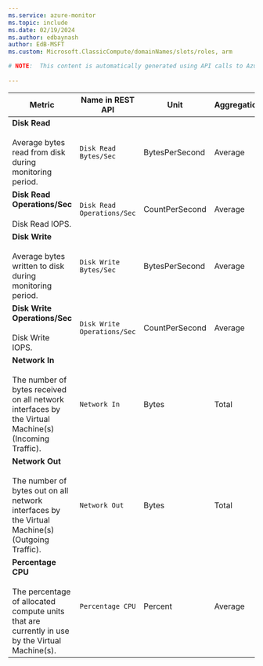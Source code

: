 ```yaml
---
ms.service: azure-monitor
ms.topic: include
ms.date: 02/19/2024
ms.author: edbaynash
author: EdB-MSFT
ms.custom: Microsoft.ClassicCompute/domainNames/slots/roles, arm

# NOTE:  This content is automatically generated using API calls to Azure. Any edits made on these files will be overwritten in the next run of the script. 
 
---
```



|Metric|Name in REST API|Unit|Aggregation|Dimensions|Time Grains|DS Export|
|---|---|---|---|---|---|---|
|**Disk Read**<br><br>Average bytes read from disk during monitoring period. |`Disk Read Bytes/Sec` |BytesPerSecond |Average |`RoleInstanceId`|PT1M |No|
|**Disk Read Operations/Sec**<br><br>Disk Read IOPS. |`Disk Read Operations/Sec` |CountPerSecond |Average |`RoleInstanceId`|PT1M |Yes|
|**Disk Write**<br><br>Average bytes written to disk during monitoring period. |`Disk Write Bytes/Sec` |BytesPerSecond |Average |`RoleInstanceId`|PT1M |No|
|**Disk Write Operations/Sec**<br><br>Disk Write IOPS. |`Disk Write Operations/Sec` |CountPerSecond |Average |`RoleInstanceId`|PT1M |Yes|
|**Network In**<br><br>The number of bytes received on all network interfaces by the Virtual Machine(s) (Incoming Traffic). |`Network In` |Bytes |Total |`RoleInstanceId`|PT1M |Yes|
|**Network Out**<br><br>The number of bytes out on all network interfaces by the Virtual Machine(s) (Outgoing Traffic). |`Network Out` |Bytes |Total |`RoleInstanceId`|PT1M |Yes|
|**Percentage CPU**<br><br>The percentage of allocated compute units that are currently in use by the Virtual Machine(s). |`Percentage CPU` |Percent |Average |`RoleInstanceId`|PT1M |Yes|